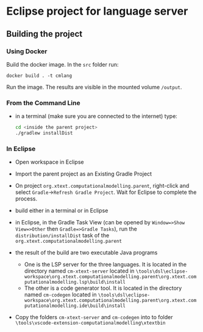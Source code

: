 # Eclipse project for language server

## Building the project

### Using Docker

Build the docker image. In the `src` folder run:

``` shell
docker build . -t cmlang
```

Run the image. The results are visible in the mounted volume `/output`.

### From the Command Line
- in a terminal (make sure you are connected to the internet) type:

  ``` bash
  cd <inside the parent project>
  ./gradlew installDist
  ```

### In Eclipse

- Open workspace in Eclipse
- Import the parent project as an Existing Gradle Project
- On project `org.xtext.computationalmodelling.parent`, right-click and select `Gradle`->`Refresh Gradle Project`. Wait for Eclipse to complete the process.
- build either in a terminal or in Eclipse

- in Eclipse, in the Gradle Task View (can be opened by `Window=>Show View=>Other` then `Gradle=>Gradle Tasks`), run the `distribution/installDist` task of the `org.xtext.computationalmodelling.parent`
- the result of the build are two executable Java programs

  - One is the LSP server for the three languages.
    It is located in the directory named `cm-xtext-server` located in `\tools\dsl\eclipse-workspace\org.xtext.computationalmodelling.parent\org.xtext.computationalmodelling.lsp\build\install`
  - The other is a code generator tool.
    It is located in the directory named `cm-codegen` located in `\tools\dsl\eclipse-workspace\org.xtext.computationalmodelling.parent\org.xtext.computationalmodelling.ide\build\install`
- Copy the folders `cm-xtext-server` and `cm-codegen` into to folder `\tools\vscode-extension-computationalmodelling\xtextbin`
